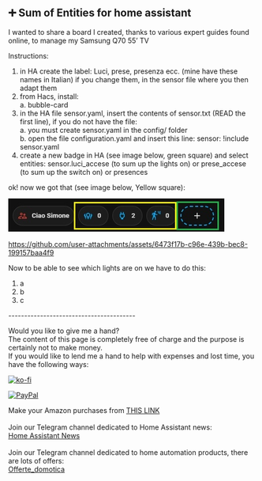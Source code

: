 <div class="markdown-heading" dir="auto">
<h2 class="heading-element" dir="auto" tabindex="-1"><span class="x19la9d6 x1fc57z9 x6ikm8r x10wlt62 x19co3pv x1g5zs5t xfibh0p xiy17q3 x1xsqp64 x1lkfr7t xexx8yu x4uap5 x18d9i69 xkhd6sd"><span class="xrtxmta x1bhl96m">➕ </span></span>Sum of Entities for home assistant</h2>
<a id="user-content--samsung-remote-control-for-home-assistant" class="anchor" href="https://github.com/Simonz82/ha_tv_samsung#-samsung-remote-control-for-home-assistant" aria-label="Permalink: 📺 Samsung Remote Control for home assistant"></a></div>
<p dir="auto">I wanted to share a board I created, thanks to various expert guides found online, to manage my Samsung Q70 55&rsquo; TV</p>
<p dir="auto">Instructions:</p>
<ol dir="auto">
<li>in HA create the label: Luci, prese, presenza ecc. (mine have these names in Italian) if you change them, in the sensor file where you then adapt them</li>
<li>from Hacs, install:<br />a. bubble-card</li>
<li>in the HA file sensor.yaml, insert the contents of sensor.txt (READ the first line), if you do not have the file:<br />a. you must create sensor.yaml in the config/ folder<br />b. open the file configuration.yaml and insert this line: sensor: !include sensor.yaml</li>
<li>create a new badge in HA (see image below, green square) and select entities: sensor.luci_accese (to sum up the lights on) or prese_accese (to sum up the switch on) or presences</li>
</ol>
<p>ok! now we got that (see image below, Yellow square):</p>
<p><img src="example/sum_entities.jpg" alt="Sum_entities" /></p>

https://github.com/user-attachments/assets/6473f17b-c96e-439b-bec8-199157baa4f9
<p>Now to be able to see which lights are on we have to do this:</p>
<ol dir="auto">
<li>a</li>
<li>b</li>
<li>c</li>
</ol>
----------------------------------------
<p>Would you like to give me a hand?<br />The content of this page is completely free of charge and the purpose is certainly not to make money.<br />If you would like to lend me a hand to help with expenses and lost time, you have the following ways:</p>

[![ko-fi](https://ko-fi.com/img/githubbutton_sm.svg)](https://ko-fi.com/C0C713VTGJ)

[![PayPal](https://github.com/Simonz82/desktop-tutorial/blob/main/paypal.svg)](https://www.paypal.com/paypalme/simongmail)

<p>Make your Amazon purchases from <a href="https://amzn.to/3XWWTgz" target="_blank">THIS LINK</a><br /><br />Join our Telegram channel dedicated to Home Assistant news:<br /><a title="Home Assistant News" href="https://t.me/Home_Assistant_News" target="_blank">Home Assistant News</a><br /><br />Join our Telegram channel dedicated to home automation products, there are lots of offers:<br /><a title="offerte_domotica" href="https://t.me/offerte_domotica_ita" target="_blank">Offerte_domotica</a></p>







